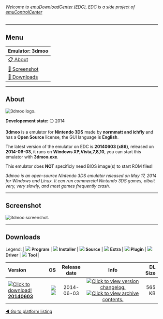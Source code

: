 ###### Welcome to [emuDownloadCenter (EDC)](https://github.com/PhoenixInteractiveNL/emuDownloadCenter/wiki/), EDC is a side project of [emuControlCenter](https://github.com/PhoenixInteractiveNL/emuControlCenter/wiki/)
***
## Menu
| **Emulator: 3dmoo** |
|:---------|
| [:clipboard: About](#about) |
| [:sunrise: Screenshot](#screenshot) |
| [:floppy_disk: Downloads](#downloads) |
***
## About
![](https://github.com/PhoenixInteractiveNL/emuDownloadCenter/wiki/images_emulator/3dmoo_logo_200.jpg "3dmoo logo.")

**Developement state:** :white_circle: 2014

**3dmoo** is a emulator for **Nintendo 3DS** made by **normmatt and ichfly** and has a **Open Source** license, the GUI language is **English**.

The latest version of the emulator on EDC is **20140603 (x86)**, released on **2014-06-03**, it runs on **Windows XP,Vista,7,8,10**, you can start this emulator with **3dmoo.exe**.

This emulator does **NOT** specificly need BIOS image(s) to start ROM files!

_3dmoo is an open-source Nintendo 3DS emulator released on May 17, 2014 for Windows and Linux. It can run commercial Nintendo 3DS games, albeit very, very slowly, and most games frequently crash._
***
## Screenshot
![](https://raw.githubusercontent.com/PhoenixInteractiveNL/emuDownloadCenter/master/hooks/3dmoo/emulator_screen_01.jpg "3dmoo screenshot.")
***
## Downloads
Legend: | 
![](https://raw.githubusercontent.com/wiki/PhoenixInteractiveNL/emuDownloadCenter/images_misc/icon_program_24.png) **Program** | 
![](https://raw.githubusercontent.com/wiki/PhoenixInteractiveNL/emuDownloadCenter/images_misc/icon_installer_24.png) **Installer** | 
![](https://raw.githubusercontent.com/wiki/PhoenixInteractiveNL/emuDownloadCenter/images_misc/icon_source_code_24.png) **Source** | 
![](https://raw.githubusercontent.com/wiki/PhoenixInteractiveNL/emuDownloadCenter/images_misc/icon_extra_24.png) **Extra** | 
![](https://raw.githubusercontent.com/wiki/PhoenixInteractiveNL/emuDownloadCenter/images_misc/icon_plugin_24.png) **Plugin** | 
![](https://raw.githubusercontent.com/wiki/PhoenixInteractiveNL/emuDownloadCenter/images_misc/icon_driver_24.png) **Driver** | 
![](https://raw.githubusercontent.com/wiki/PhoenixInteractiveNL/emuDownloadCenter/images_misc/icon_tool_24.png) **Tool** | 
 
| Version | OS | Release date | Info | DL Size |
|:--------|---:|:------------:|:----:|--------:|
| [![](https://raw.githubusercontent.com/wiki/PhoenixInteractiveNL/emuDownloadCenter/images_misc/icon_program_24.png "Click to download!")  **20140603**](https://github.com/PhoenixInteractiveNL/edc-repo0001/raw/master/3dmoo/20140603.7z) | ![](https://raw.githubusercontent.com/wiki/PhoenixInteractiveNL/emuDownloadCenter/images_misc/logo_windows_24.png) ![](https://raw.githubusercontent.com/wiki/PhoenixInteractiveNL/emuDownloadCenter/images_misc/icon_32-bit_24.png) | 2014-06-03 | [![](https://raw.githubusercontent.com/wiki/PhoenixInteractiveNL/emuDownloadCenter/images_misc/icon_changelog_24.png "Click to view version changelog.")](https://github.com/PhoenixInteractiveNL/edc-repo0001/blob/master/3dmoo/20140603_changelog.txt) [![](https://raw.githubusercontent.com/wiki/PhoenixInteractiveNL/emuDownloadCenter/images_misc/icon_contents_24.png "Click to view archive contents.")](https://github.com/PhoenixInteractiveNL/edc-repo0001/blob/master/3dmoo/20140603_contents.txt) | 565 KB |

[:arrow_backward: Go to platform listing](https://github.com/PhoenixInteractiveNL/emuDownloadCenter/wiki/EDC-Platform-List)
